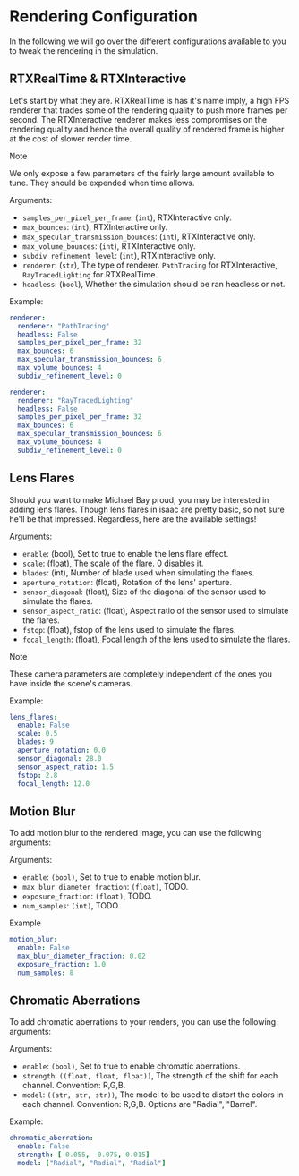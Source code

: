 # Rendering Configuration

In the following we will go over the different configurations available to you to tweak the rendering in the simulation.

## RTXRealTime & RTXInteractive

Let's start by what they are. RTXRealTime is has it's name imply, a high FPS renderer that trades some of the rendering quality to push more frames per second. The RTXInteractive renderer makes less compromises on the rendering quality and hence the overall quality of rendered frame is higher at the cost of slower render time.

> [!Note]
> We only expose a few parameters of the fairly large amount available to tune. They should be expended when time allows.

Arguments:
- `samples_per_pixel_per_frame`: (`int`), RTXInteractive only.
- `max_bounces`: (`int`), RTXInteractive only.
- `max_specular_transmission_bounces`: (`int`), RTXInteractive only.
- `max_volume_bounces`: (`int`), RTXInteractive only.
- `subdiv_refinement_level`: (`int`), RTXInteractive only.
- `renderer`: (`str`), The type of renderer. `PathTracing` for RTXInteractive, `RayTracedLighting` for RTXRealTime.
- `headless`: (`bool`), Whether the simulation should be ran headless or not.

Example:
```yaml
renderer:
  renderer: "PathTracing"
  headless: False
  samples_per_pixel_per_frame: 32
  max_bounces: 6
  max_specular_transmission_bounces: 6
  max_volume_bounces: 4
  subdiv_refinement_level: 0
```
```yaml
renderer:
  renderer: "RayTracedLighting"
  headless: False
  samples_per_pixel_per_frame: 32
  max_bounces: 6
  max_specular_transmission_bounces: 6
  max_volume_bounces: 4
  subdiv_refinement_level: 0
```

## Lens Flares

Should you want to make Michael Bay proud, you may be interested in adding lens flares. Though lens flares in isaac are pretty basic, so not sure he'll be that impressed. Regardless, here are the available settings!

Arguments:
- `enable`: (bool), Set to true to enable the lens flare effect.
- `scale`: (float), The scale of the flare. 0 disables it.
- `blades`: (int), Number of blade used when simulating the flares.
- `aperture_rotation`: (float), Rotation of the lens' aperture.
- `sensor_diagona`l: (float), Size of the diagonal of the sensor used to simulate the flares.
- `sensor_aspect_ratio`: (float), Aspect ratio of the sensor used to simulate the flares.
- `fstop`: (float), fstop of the lens used to simulate the flares.
- `focal_length`: (float), Focal length of the lens used to simulate the flares.

> [!Note]
> These camera parameters are completely independent of the ones you have inside the scene's cameras.

Example:
```yaml
lens_flares:
  enable: False
  scale: 0.5
  blades: 9
  aperture_rotation: 0.0
  sensor_diagonal: 28.0
  sensor_aspect_ratio: 1.5
  fstop: 2.8
  focal_length: 12.0
```

## Motion Blur

To add motion blur to the rendered image, you can use the following arguments:

Arguments:
- `enable`: `(bool)`, Set to true to enable motion blur.
- `max_blur_diameter_fraction`: `(float)`, TODO.
- `exposure_fraction`: `(float)`, TODO.
- `num_samples`: `(int)`, TODO.

Example
```yaml
motion_blur:
  enable: False
  max_blur_diameter_fraction: 0.02
  exposure_fraction: 1.0
  num_samples: 8
```

## Chromatic Aberrations

To add chromatic aberrations to your renders, you can use the following arguments:

Arguments:
- `enable`: `(bool)`, Set to true to enable chromatic aberrations.
- `strength`: `((float, float, float))`, The strength of the shift for each channel. Convention: R,G,B.
- `model`: `((str, str, str))`, The model to be used to distort the colors in each channel. Convention: R,G,B. Options are "Radial", "Barrel".

Example:
```yaml
chromatic_aberration:
  enable: False
  strength: [-0.055, -0.075, 0.015]
  model: ["Radial", "Radial", "Radial"]
```


